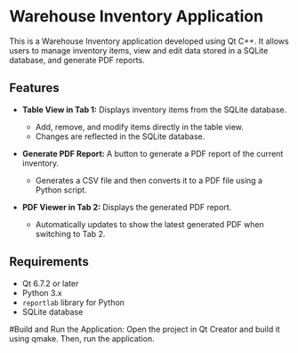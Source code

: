 # Warehouse Inventory Application

This is a Warehouse Inventory application developed using Qt C++. It allows users to manage inventory items, view and edit data stored in a SQLite database, and generate PDF reports.

## Features

- **Table View in Tab 1:** Displays inventory items from the SQLite database.
  - Add, remove, and modify items directly in the table view.
  - Changes are reflected in the SQLite database.
  
- **Generate PDF Report:** A button to generate a PDF report of the current inventory.
  - Generates a CSV file and then converts it to a PDF file using a Python script.
  
- **PDF Viewer in Tab 2:** Displays the generated PDF report.
  - Automatically updates to show the latest generated PDF when switching to Tab 2.

## Requirements

- Qt 6.7.2 or later
- Python 3.x
- `reportlab` library for Python
- SQLite database
  
#Build and Run the Application:
Open the project in Qt Creator and build it using qmake. Then, run the application.

